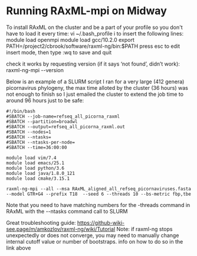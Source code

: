 # Running RAxML-mpi on Midway

To install RAxML on the cluster and be a part of your profile so you don't have to load it every time:
vi ~/.bash_profile
i to insert the following lines: 
module load openmpi
module load gcc/10.2.0
export PATH=/project2/cbrook/software/raxml-ng/bin:$PATH
press esc to edit insert mode, then type :wq to save and quit

check it works by requesting version (if it says ‘not found’, didn’t work):
raxml-ng-mpi --version


Below is an example of a SLURM script I ran for a very large (412 genera) 
picornavirus phylogeny, the max time alloted by the cluster (36 hours) was not
enough to finish so I just emailed the cluster to extend the job time to around
96 hours just to be safe: 

```
#!/bin/bash
#SBATCH --job-name=refseq_all_picorna_raxml
#SBATCH --partition=broadwl
#SBATCH --output=refseq_all_picorna_raxml.out
#SBATCH --nodes=1
#SBATCH --ntasks=
#SBATCH --ntasks-per-node=
#SBATCH --time=36:00:00

module load vim/7.4
module load emacs/25.1
module load python/3.6
module load java/1.8.0_121
module load cmake/3.15.1

raxml-ng-mpi --all --msa RAxML_aligned_all_refseq_picornaviruses.fasta --model GTR+G4 --prefix T18  --seed 6 --threads 10 --bs-metric fbp,tbe
```

Note that you need to have matching numbers for the -threads command in RAxML with the --ntasks command
call to SLURM


Great troubleshooting guide: https://github-wiki-see.page/m/amkozlov/raxml-ng/wiki/Tutorial
Note: if raxml-ng stops unexpectedly or does not converge, you may need to manually change internal cutoff value or number of bootstraps. info on how to do so in the link above

